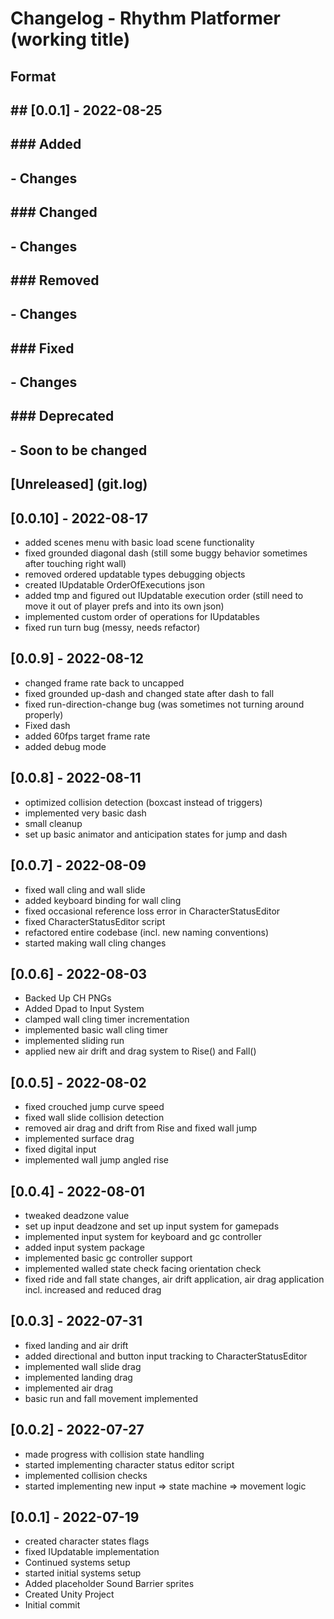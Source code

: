 # Changelog - Rhythm Platformer (working title)

## Format

## ## [0.0.1] - 2022-08-25
## ### Added
## - Changes
## 
## ### Changed
## - Changes
## 
## ### Removed
## - Changes
## 
## ### Fixed
## - Changes
## 
## ### Deprecated
## - Soon to be changed

## [Unreleased] (git.log)

## [0.0.10] - 2022-08-17
- added scenes menu with basic load scene functionality
- fixed grounded diagonal dash (still some buggy behavior sometimes after touching right wall)
- removed ordered updatable types debugging objects
- created IUpdatable OrderOfExecutions json
- added tmp and figured out IUpdatable execution order (still need to move it out of player prefs and into its own json)
- implemented custom order of operations for IUpdatables
- fixed run turn bug (messy, needs refactor)

## [0.0.9] - 2022-08-12
- changed frame rate back to uncapped
- fixed grounded up-dash and changed state after dash to fall
- fixed run-direction-change bug (was sometimes not turning around properly)
- Fixed dash
- added 60fps target frame rate
- added debug mode

## [0.0.8] - 2022-08-11
- optimized collision detection (boxcast instead of triggers)
- implemented very basic dash
- small cleanup
- set up basic animator and anticipation states for jump and dash

## [0.0.7] - 2022-08-09
- fixed wall cling and wall slide
- added keyboard binding for wall cling
- fixed occasional reference loss error in CharacterStatusEditor
- fixed CharacterStatusEditor script
- refactored entire codebase (incl. new naming conventions)
- started making wall cling changes

## [0.0.6] - 2022-08-03
- Backed Up CH PNGs
- Added Dpad to Input System
- clamped wall cling timer incrementation
- implemented basic wall cling timer
- implemented sliding run
- applied new air drift and drag system to Rise() and Fall()

## [0.0.5] - 2022-08-02
- fixed crouched jump curve speed
- fixed wall slide collision detection
- removed air drag and drift from Rise and fixed wall jump
- implemented surface drag
- fixed digital input
- implemented wall jump angled rise

## [0.0.4] - 2022-08-01
- tweaked deadzone value
- set up input deadzone and set up input system for gamepads
- implemented input system for keyboard and gc controller
- added input system package
- implemented basic gc controller support
- implemented walled state check facing orientation check
- fixed ride and fall state changes, air drift application, air drag application incl. increased and reduced drag

## [0.0.3] - 2022-07-31
- fixed landing and air drift
- added directional and button input tracking to CharacterStatusEditor
- implemented wall slide drag
- implemented landing drag
- implemented air drag
- basic run and fall movement implemented

## [0.0.2] - 2022-07-27
- made progress with collision state handling
- started implementing character status editor script
- implemented collision checks
- started implementing new input => state machine => movement logic

## [0.0.1] - 2022-07-19
- created character states flags
- fixed IUpdatable implementation
- Continued systems setup
- started initial systems setup
- Added placeholder Sound Barrier sprites
- Created Unity Project
- Initial commit